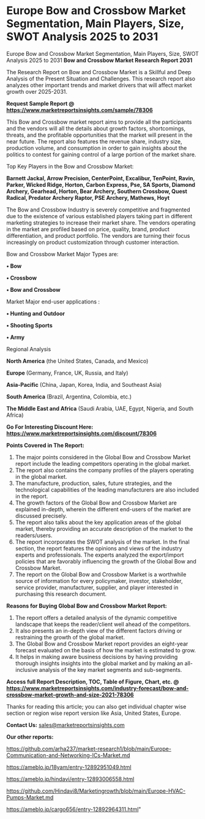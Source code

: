 # Europe Bow and Crossbow Market Segmentation, Main Players, Size, SWOT Analysis 2025 to 2031
Europe Bow and Crossbow Market Segmentation, Main Players, Size, SWOT Analysis 2025 to 2031
<strong>Bow and Crossbow Market Research Report 2031</strong>

The Research Report on Bow and Crossbow Market is a Skillful and Deep Analysis of the Present Situation and Challenges. This research report also analyzes other important trends and market drivers that will affect market growth over 2025-2031.

<strong>Request Sample Report @ <a href=https://www.marketreportsinsights.com/sample/78306>https://www.marketreportsinsights.com/sample/78306</a></strong>

This Bow and Crossbow market report aims to provide all the participants and the vendors will all the details about growth factors, shortcomings, threats, and the profitable opportunities that the market will present in the near future. The report also features the revenue share, industry size, production volume, and consumption in order to gain insights about the politics to contest for gaining control of a large portion of the market share.

Top Key Players in the Bow and Crossbow Market:

<strong>Barnett Jackal, Arrow Precision, CenterPoint, Excalibur, TenPoint, Ravin, Parker, Wicked Ridge, Horton, Carbon Express, Pse, SA Sports, Diamond Archery, Gearhead, Horton, Bear Archery, Southern Crossbow, Quest Radical, Predator Archery Raptor, PSE Archery, Mathews, Hoyt</strong>

The Bow and Crossbow Industry is severely competitive and fragmented due to the existence of various established players taking part in different marketing strategies to increase their market share. The vendors operating in the market are profiled based on price, quality, brand, product differentiation, and product portfolio. The vendors are turning their focus increasingly on product customization through customer interaction.

Bow and Crossbow Market Major Types are:

<strong>• Bow

• Crossbow

• Bow and Crossbow</strong>

Market Major end-user applications :

<strong>• Hunting and Outdoor

• Shooting Sports

• Army</strong>

Regional Analysis

</u><strong><b>North America</b></strong> (the United States, Canada, and Mexico)

<strong><b>Europe </b></strong>(Germany, France, UK, Russia, and Italy)

<strong><b>Asia-Pacific</b></strong> (China, Japan, Korea, India, and Southeast Asia)

<strong><b>South America</b></strong> (Brazil, Argentina, Colombia, etc.)

<strong><b>The Middle East and Africa</b></strong> (Saudi Arabia, UAE, Egypt, Nigeria, and South Africa)

<strong>Go For Interesting Discount Here: <a href=https://www.marketreportsinsights.com/discount/78306>https://www.marketreportsinsights.com/discount/78306</a></strong>

<strong>Points Covered in The Report:</strong>
<ol>
  <li>The major points considered in the Global Bow and Crossbow Market report include the leading competitors operating in the global market.</li>
  <li>The report also contains the company profiles of the players operating in the global market.</li>
  <li>The manufacture, production, sales, future strategies, and the technological capabilities of the leading manufacturers are also included in the report.</li>
  <li>The growth factors of the Global Bow and Crossbow Market are explained in-depth, wherein the different end-users of the market are discussed precisely.</li>
  <li>The report also talks about the key application areas of the global market, thereby providing an accurate description of the market to the readers/users.</li>
  <li>The report incorporates the SWOT analysis of the market. In the final section, the report features the opinions and views of the industry experts and professionals. The experts analyzed the export/import policies that are favorably influencing the growth of the Global Bow and Crossbow Market.</li>
  <li>The report on the Global Bow and Crossbow Market is a worthwhile source of information for every policymaker, investor, stakeholder, service provider, manufacturer, supplier, and player interested in purchasing this research document.</li>
</ol>
<strong>Reasons for Buying Global Bow and Crossbow Market Report:</strong>

<ol>
  <li>The report offers a detailed analysis of the dynamic competitive landscape that keeps the reader/client well ahead of the competitors.</li>
  <li>It also presents an in-depth view of the different factors driving or restraining the growth of the global market.</li>
  <li>The Global Bow and Crossbow Market report provides an eight-year forecast evaluated on the basis of how the market is estimated to grow.</li>
  <li>It helps in making aware business decisions by having providing thorough insights insights into the global market and by making an all-inclusive analysis of the key market segments and sub-segments.</li>
</ol>
<strong>Access full Report Description, TOC, Table of Figure, Chart, etc. @ <a href=https://www.marketreportsinsights.com/industry-forecast/bow-and-crossbow-market-growth-and-size-2021-78306>https://www.marketreportsinsights.com/industry-forecast/bow-and-crossbow-market-growth-and-size-2021-78306</a></strong>


Thanks for reading this article; you can also get individual chapter wise section or region wise report version like Asia, United States, Europe.

<strong>Contact Us:</strong>
sales@marketreportsinsights.com

<strong>Our other reports:</strong>

<a href=https://github.com/arha237/market-research1/blob/main/Europe-Communication-and-Networking-ICs-Market.md>https://github.com/arha237/market-research1/blob/main/Europe-Communication-and-Networking-ICs-Market.md</a>

<a href=https://ameblo.jp/18yam/entry-12892951049.html>https://ameblo.jp/18yam/entry-12892951049.html</a>

<a href=https://ameblo.jp/hindavi/entry-12893006558.html>https://ameblo.jp/hindavi/entry-12893006558.html</a>

<a href=https://github.com/Hindavi8/Marketingrowth/blob/main/Europe-HVAC-Pumps-Market.md>https://github.com/Hindavi8/Marketingrowth/blob/main/Europe-HVAC-Pumps-Market.md</a>

<a href=https://ameblo.jp/cargo656/entry-12892964311.html>https://ameblo.jp/cargo656/entry-12892964311.html</a>"
